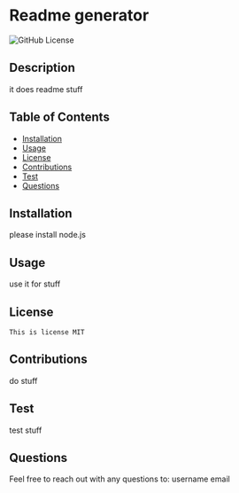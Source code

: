 # Readme generator 

  ![GitHub License](https://img.shields.io/badge/License-MIT-blue.svg)

  ## Description

  it does readme stuff

  ## Table of Contents

  * [Installation](#installation)
  * [Usage](#usage)
  * [License](#license)
  * [Contributions](#contributions)
  * [Test](#test)
  * [Questions](#github)
   
  ## Installation

  please install node.js

  ## Usage
  
  use it for stuff

  ## License
    This is license MIT

  ## Contributions

  do stuff

  ## Test

  test stuff

  ## Questions

  Feel free to reach out with any questions to:
  username
  email
